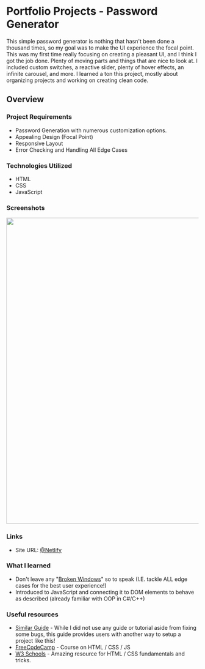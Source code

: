 # Portfolio Projects - Password Generator

This simple password generator is nothing that hasn't been done a thousand times, so my goal was to make the UI experience the focal point. This was my first time really focusing on creating a pleasant UI, and I think I got the job done. Plenty of moving parts and things that are nice to look at. I included custom switches, a reactive slider, plenty of hover effects, an infinite carousel, and more. I learned a ton this project, mostly about organizing projects and working on creating clean code.   
## Overview

### Project Requirements

- Password Generation with numerous customization options. 
- Appealing Design (Focal Point)
- Responsive Layout 
- Error Checking and Handling All Edge Cases

### Technologies Utilized

- HTML
- CSS 
- JavaScript 

### Screenshots

<img src="https://user-images.githubusercontent.com/101738608/200132021-1fd026ec-58e9-4883-9014-1e2c5e48c04a.png" width="800">

### Links

* Site URL: [@Netlify](https://my-first-password-generator.netlify.app/)

### What I learned

- Don't leave any "[Broken Windows](https://medium.com/@learnstuff.io/broken-window-theory-in-software-development-bef627a1ce99)" so to speak (I.E. tackle ALL edge cases for the best user experience!)
- Introduced to JavaScript and connecting it to DOM elements to behave as described (already familiar with OOP in C#/C++)


### Useful resources

- [Similar Guide](https://www.pcmag.com/how-to/how-to-create-a-strong-password-generator) - While I did not use any guide or tutorial aside from fixing some bugs, this guide provides users with another way to setup a project like this!
- [FreeCodeCamp](https://www.freecodecamp.org/news/html-css-and-javascript-explained-for-beginners/) - Course on HTML / CSS / JS
- [W3 Schools](https://www.w3schools.com/html/) - Amazing resource for HTML / CSS fundamentals and tricks.
